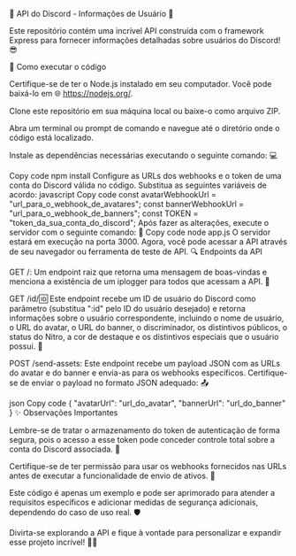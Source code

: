 🌟 API do Discord - Informações de Usuário 🌟

Este repositório contém uma incrível API construída com o framework Express para fornecer informações detalhadas sobre usuários do Discord! 😎

🚀 Como executar o código

Certifique-se de ter o Node.js instalado em seu computador. Você pode baixá-lo em 🌐 https://nodejs.org/.

Clone este repositório em sua máquina local ou baixe-o como arquivo ZIP.

Abra um terminal ou prompt de comando e navegue até o diretório onde o código está localizado.

Instale as dependências necessárias executando o seguinte comando: 💻

Copy code
npm install
Configure as URLs dos webhooks e o token de uma conta do Discord válida no código. Substitua as seguintes variáveis de acordo:
javascript
Copy code
const avatarWebhookUrl = "url_para_o_webhook_de_avatares";
const bannerWebhookUrl = "url_para_o_webhook_de_banners";
const TOKEN = "token_da_sua_conta_do_discord";
Após fazer as alterações, execute o servidor com o seguinte comando: 🚀
Copy code
node app.js
O servidor estará em execução na porta 3000. Agora, você pode acessar a API através de seu navegador ou ferramenta de teste de API.
🔍 Endpoints da API

GET /: Um endpoint raiz que retorna uma mensagem de boas-vindas e menciona a existência de um iplogger para todos que acessam a API. 👋

GET /id/:id: Este endpoint recebe um ID de usuário do Discord como parâmetro (substitua ":id" pelo ID do usuário desejado) e retorna informações sobre o usuário correspondente, incluindo o nome de usuário, o URL do avatar, o URL do banner, o discriminador, os distintivos públicos, o status do Nitro, a cor de destaque e os distintivos especiais que o usuário possui. 📜

POST /send-assets: Este endpoint recebe um payload JSON com as URLs do avatar e do banner e envia-as para os webhooks específicos. Certifique-se de enviar o payload no formato JSON adequado: 📤

json
Copy code
{
  "avatarUrl": "url_do_avatar",
  "bannerUrl": "url_do_banner"
}
✨ Observações Importantes

Lembre-se de tratar o armazenamento do token de autenticação de forma segura, pois o acesso a esse token pode conceder controle total sobre a conta do Discord associada. 🔐

Certifique-se de ter permissão para usar os webhooks fornecidos nas URLs antes de executar a funcionalidade de envio de ativos. 📢

Este código é apenas um exemplo e pode ser aprimorado para atender a requisitos específicos e adicionar medidas de segurança adicionais, dependendo do caso de uso real. 🛡️

Divirta-se explorando a API e fique à vontade para personalizar e expandir esse projeto incrível! 🎉😃
